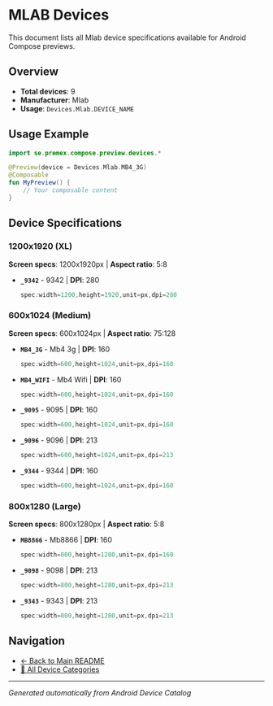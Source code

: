 # MLAB Devices

This document lists all Mlab device specifications available for Android Compose previews.

## Overview

- **Total devices**: 9
- **Manufacturer**: Mlab
- **Usage**: `Devices.Mlab.DEVICE_NAME`

## Usage Example

```kotlin
import se.premex.compose.preview.devices.*

@Preview(device = Devices.Mlab.MB4_3G)
@Composable
fun MyPreview() {
    // Your composable content
}
```

## Device Specifications

### 1200x1920 (XL)

**Screen specs**: 1200x1920px | **Aspect ratio**: 5:8

- **`_9342`** -  9342 | **DPI**: 280
  ```kotlin
  spec:width=1200,height=1920,unit=px,dpi=280
  ```

### 600x1024 (Medium)

**Screen specs**: 600x1024px | **Aspect ratio**: 75:128

- **`MB4_3G`** - Mb4 3g | **DPI**: 160
  ```kotlin
  spec:width=600,height=1024,unit=px,dpi=160
  ```

- **`MB4_WIFI`** - Mb4 Wifi | **DPI**: 160
  ```kotlin
  spec:width=600,height=1024,unit=px,dpi=160
  ```

- **`_9095`** -  9095 | **DPI**: 160
  ```kotlin
  spec:width=600,height=1024,unit=px,dpi=160
  ```

- **`_9096`** -  9096 | **DPI**: 213
  ```kotlin
  spec:width=600,height=1024,unit=px,dpi=213
  ```

- **`_9344`** -  9344 | **DPI**: 160
  ```kotlin
  spec:width=600,height=1024,unit=px,dpi=160
  ```

### 800x1280 (Large)

**Screen specs**: 800x1280px | **Aspect ratio**: 5:8

- **`MB8866`** - Mb8866 | **DPI**: 160
  ```kotlin
  spec:width=800,height=1280,unit=px,dpi=160
  ```

- **`_9098`** -  9098 | **DPI**: 213
  ```kotlin
  spec:width=800,height=1280,unit=px,dpi=213
  ```

- **`_9343`** -  9343 | **DPI**: 213
  ```kotlin
  spec:width=800,height=1280,unit=px,dpi=213
  ```

## Navigation

- [← Back to Main README](../../README.md)
- [📱 All Device Categories](../README.md)

---
*Generated automatically from Android Device Catalog*
